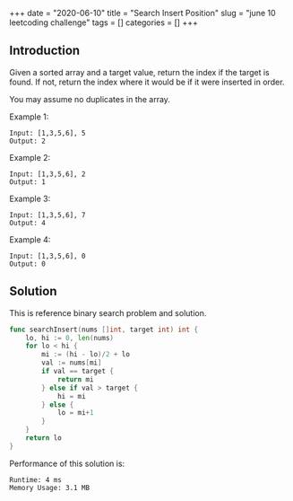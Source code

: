 +++
date = "2020-06-10"
title = "Search Insert Position"
slug = "june 10 leetcoding challenge"
tags = []
categories = []
+++

## Introduction

Given a sorted array and a target value, return the index if the target is found. If not, return the index where it would be if it were inserted in order.

You may assume no duplicates in the array.

Example 1:
```
Input: [1,3,5,6], 5
Output: 2
```

Example 2:
```
Input: [1,3,5,6], 2
Output: 1
```

Example 3:
```
Input: [1,3,5,6], 7
Output: 4
```

Example 4:
```
Input: [1,3,5,6], 0
Output: 0
```

## Solution

This is reference binary search problem and solution.

``` go
func searchInsert(nums []int, target int) int {
    lo, hi := 0, len(nums)
    for lo < hi {
        mi := (hi - lo)/2 + lo
        val := nums[mi]
        if val == target {
            return mi
        } else if val > target {
            hi = mi
        } else {
            lo = mi+1
        }
    }
    return lo
}
```

Performance of this solution is:
```
Runtime: 4 ms
Memory Usage: 3.1 MB
```
